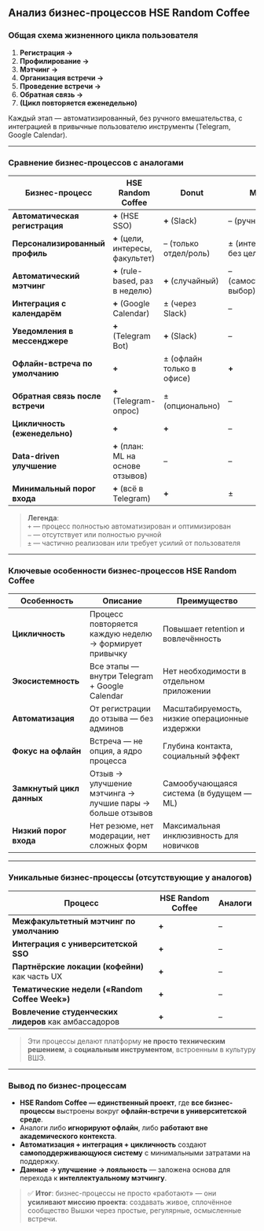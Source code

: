 ## Анализ бизнес-процессов HSE Random Coffee

### Общая схема жизненного цикла пользователя

1. **Регистрация →**  
2. **Профилирование →**  
3. **Мэтчинг →**  
4. **Организация встречи →**  
5. **Проведение встречи →**  
6. **Обратная связь →**  
7. **(Цикл повторяется еженедельно)**

Каждый этап — автоматизированный, без ручного вмешательства, с интеграцией в привычные пользователю инструменты (Telegram, Google Calendar).

---

### Сравнение бизнес-процессов с аналогами

| Бизнес-процесс | HSE Random Coffee | Donut | Meetup | Lunchclub | Внутривузовские ивенты |
|----------------|-------------------|-------|--------|-----------|------------------------|
| **Автоматическая регистрация** | **+** (HSE SSO) | **+** (Slack) | – (ручная) | – (ручная + модерация) | – (рассылка/афиши) |
| **Персонализированный профиль** | **+** (цели, интересы, факультет) | – (только отдел/роль) | ± (интересы, но без целей) | **+** (резюме, цели) | – |
| **Автоматический мэтчинг** | **+** (rule-based, раз в неделю) | **+** (случайный) | – (самостоятельный выбор) | **+** (ML + модерация) | – |
| **Интеграция с календарём** | **+** (Google Calendar) | ± (через Slack) | – | – | – |
| **Уведомления в мессенджере** | **+** (Telegram Bot) | **+** (Slack) | – | – | – |
| **Офлайн-встреча по умолчанию** | **+** | ± (офлайн только в офисе) | **+** | ± (офлайн — опционально) | **+** |
| **Обратная связь после встречи** | **+** (Telegram-опрос) | ± (опционально) | – | **+** (в приложении) | – |
| **Цикличность (еженедельно)** | **+** | **+** | – | **+** | – |
| **Data-driven улучшение** | **+** (план: ML на основе отзывов) | – | – | **+** | – |
| **Минимальный порог входа** | **+** (всё в Telegram) | **+** | ± | – (резюме, ожидания) | **+** |

> **Легенда**:  
> `+` — процесс полностью автоматизирован и оптимизирован  
> `–` — отсутствует или полностью ручной  
> `±` — частично реализован или требует усилий от пользователя

---

### Ключевые особенности бизнес-процессов HSE Random Coffee

| Особенность | Описание | Преимущество |
|------------|--------|-------------|
| **Цикличность** | Процесс повторяется каждую неделю → формирует привычку | Повышает retention и вовлечённость |
| **Экосистемность** | Все этапы — внутри Telegram + Google Calendar | Нет необходимости в отдельном приложении |
| **Автоматизация** | От регистрации до отзыва — без админов | Масштабируемость, низкие операционные издержки |
| **Фокус на офлайн** | Встреча — не опция, а ядро процесса | Глубина контакта, социальный эффект |
| **Замкнутый цикл данных** | Отзыв → улучшение мэтчинга → лучшие пары → больше отзывов | Самообучающаяся система (в будущем — ML) |
| **Низкий порог входа** | Нет резюме, нет модерации, нет сложных форм | Максимальная инклюзивность для новичков |

---

### Уникальные бизнес-процессы (отсутствующие у аналогов)

| Процесс | HSE Random Coffee | Аналоги |
|--------|-------------------|--------|
| **Межфакультетный мэтчинг по умолчанию** | **+** | – |
| **Интеграция с университетской SSO** | **+** | – |
| **Партнёрские локации (кофейни)** как часть UX | **+** | – |
| **Тематические недели («Random Coffee Week»)** | **+** | – |
| **Вовлечение студенческих лидеров** как амбассадоров | **+** | – |

> Эти процессы делают платформу **не просто техническим решением**, а **социальным инструментом**, встроенным в культуру ВШЭ.

---

### Вывод по бизнес-процессам

- **HSE Random Coffee — единственный проект**, где **все бизнес-процессы** выстроены вокруг **офлайн-встречи в университетской среде**.
- Аналоги либо **игнорируют офлайн**, либо **работают вне академического контекста**.
- **Автоматизация + интеграция + цикличность** создают **самоподдерживающуюся систему** с минимальными затратами на поддержку.
- **Данные → улучшение → лояльность** — заложена основа для перехода к **интеллектуальному мэтчингу**.

> ✅ **Итог**: бизнес-процессы не просто «работают» — они **усиливают миссию проекта**: создавать живое, сплочённое сообщество Вышки через простые, регулярные, осмысленные встречи.